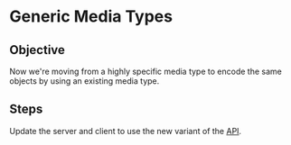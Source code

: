 Generic Media Types
===================

Objective
---------

Now we're moving from a highly specific media type to encode the same
objects by using an existing media type.

Steps
-----

Update the server and client to use the new variant of the
[API](ads-r-us-api.md).
